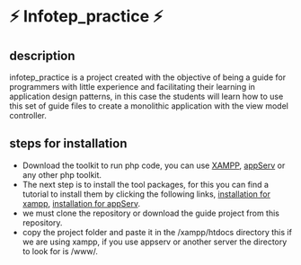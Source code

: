 # ⚡ Infotep_practice ⚡

## description

<p>infotep_practice is a project created with the objective of being a guide for programmers with little experience and facilitating their learning in application design patterns, in this case the students will learn how to use this set of guide files to create a monolithic application with the view model controller.</p> 

## steps for installation

<ul>
  <li> Download the toolkit to run php code, you can use <a href="https://www.apachefriends.org/download.html">XAMPP</a>, <a href="https://www.appserv.org/en/">appServ</a> or any other php toolkit.</li>
  <li>The next step is to install the tool packages, for this you can find a tutorial to install them by clicking the following links, <a href="https://www.youtube.com/watch?v=xXkKeojOb1A">installation for xampp</a>, <a href="https://www.youtube.com/watch?v=-XmLkzbnx1Q">installation for appServ</a>. </li>
 <li>we must clone the repository or download the guide project from this repository.</li>
 <li>copy the project folder and paste it in the /xampp/htdocs directory this if we are using xampp, if you use appserv or another server the directory to look for is /www/.</li>
</ul>
